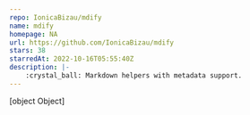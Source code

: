 ```yaml
---
repo: IonicaBizau/mdify
name: mdify
homepage: NA
url: https://github.com/IonicaBizau/mdify
stars: 38
starredAt: 2022-10-16T05:55:40Z
description: |-
    :crystal_ball: Markdown helpers with metadata support.
---
```


[object Object]
